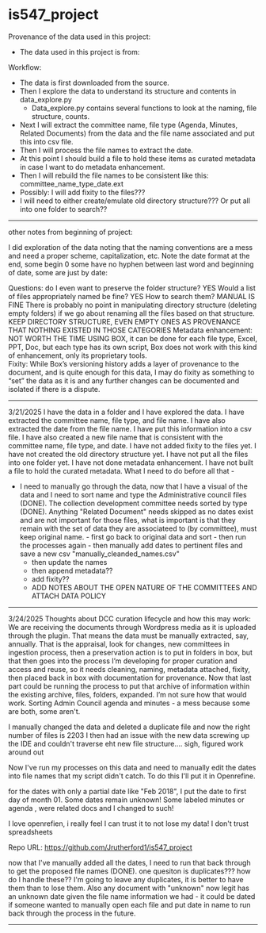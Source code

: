 # is547_project

Provenance of the data used in this project:

- The data used in this project is from:

Workflow:
- The data is first downloaded from the source.
- Then I explore the data to understand its structure and contents in data_explore.py
  - Data_explore.py contains several functions to look at the naming, file structure, counts.
- Next I will extract the committee name, file type (Agenda, Minutes, Related Documents) from the data and the file name associated and put this into csv file.
- Then I will process the file names to extract the date.
- At this point I should build a file to hold these items as curated metadata in case I want to do metadata enhancement.
- Then I will rebuild the file names to be consistent like this: committee_name_type_date.ext
- Possibly: I will add fixity to the files???
- I will need to either create/emulate old directory structure???  Or put all into one folder to search??
-------
other notes from beginning of project:

I did exploration of the data noting that the naming conventions are a mess and need a proper scheme, capitalization, etc.  Note the date format at the end, some begin 0 some have no hyphen between last word and beginning of date, some are just by date: 

Questions: do I even want to preserve the folder structure?  YES Would a list of files appropriately named be fine?  YES How to search them? MANUAL IS FINE
There is probably no point in manipulating directory structure (deleting empty folders) if we go about renaming all the files based on that structure. KEEP DIRECTORY STRUCTURE, EVEN EMPTY ONES AS PROVENANCE THAT NOTHING EXISTED IN THOSE CATEGORIES
Metadata enhancement: NOT WORTH THE TIME USING BOX, it can be done for each file type, Excel, PPT, Doc, but each type has its own script, Box does not work with this kind of enhancement, only its proprietary tools.  
Fixity: While Box’s versioning history adds a layer of provenance to the document, and is quite enough for this data, I may do fixity as something to “set” the data as it is and any further changes can be documented and isolated if there is a dispute.

------------------------
3/21/2025 
I have the data in a folder and I have explored the data. I have extracted the committee name, file type, and file name. I have also extracted the date from the file name. I have put this information into a csv file. I have also created a new file name that is consistent with the committee name, file type, and date. I have not added fixity to the files yet. I have not created the old directory structure yet. I have not put all the files into one folder yet. I have not done metadata enhancement. I have not built a file to hold the curated metadata. What I need to do before all that - 
- I need to manually go through the data, now that I have a visual of the data and I need to sort name and type the Administrative council files (DONE).  The collection development committee needs sorted by type (DONE). Anything "Related Document" needs skipped as no dates exist and are not important for those files, what is important is that they remain with the set of data they are associateed to (by committee), must keep original name.
      - first go back to original data and sort
      - then run the processes again
      - then manually add dates to pertinent files and save a new csv "manually_cleanded_names.csv"   
  -  then update the names
  - then append metadata??
  - add fixity??
  - ADD NOTES ABOUT THE OPEN NATURE OF THE COMMITTEES AND ATTACH DATA POLICY
 ---------------------------
3/24/2025
Thoughts about DCC curation lifecycle and how this may work:
We are receiving the documents through Wordpress media as it is uploaded through the plugin.  That means the data must be manually extracted, say, annually.  That is the appraisal, look for changes, new committees in ingestion process, then a preservation action is to put in folders in box, but that then goes into the process I’m developing for proper curation and access and reuse, so it needs cleaning, naming, metadata attached, fixity, then placed back in box with documentation for provenance.  Now that last part could be running the process to put that archive of information within the existing archive, files, folders, expanded.  I’m not sure how that would work.
Sorting Admin Council agenda and minutes - a mess because some are both, some aren't.  

I manually changed the data and deleted a duplicate file and now the right number of files is 2203
I then had an issue with the new data screwing up the IDE and couldn't traverse eht new file structure.... sigh, figured work around out

Now I've run my processes on this data and need to manually edit the dates into file names that my script didn't catch.  To do this I'll put it in Openrefine.

for the dates with only a partial date like "Feb 2018", I put the date to first day of month 01.
Some dates remain unknown!  Some labeled minutes or agenda , were related docs and I changed to such!

I love openrefien, i really feel I can trust it to not lose my data!  I don't trust spreadsheets

Repo URL: https://github.com/Jrutherford1/is547_project

now that I've manually added all the dates, I need to run that back through to get the proposed file names (DONE).  one quesiton is duplicates???  how do I handle these??  I'm going to leave any duplicates, it is better to have them than to lose them.  Also any document with "unknown" now legit has an unknown date given the file name information we had - it could be dated if someone wanted to manually open each file and put date in name to run back through the process in the future.



--------
